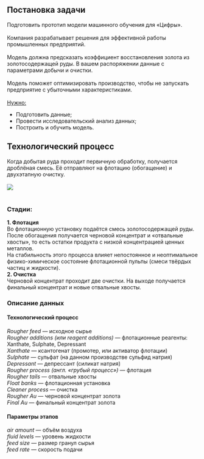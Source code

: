 ## Постановка задачи
Подготовить прототип модели машинного обучения для «Цифры». <br><br>Компания разрабатывает решения для эффективной работы промышленных предприятий.<br><br>
Модель должна предсказать коэффициент восстановления золота из золотосодержащей руды. В вашем распоряжении данные с параметрами добычи и очистки.<br><br>
Модель поможет оптимизировать производство, чтобы не запускать предприятие с убыточными характеристиками.<br><br>
<u>Нужно:</u>
- Подготовить данные;
- Провести исследовательский анализ данных;
- Построить и обучить модель.

## Технологический процесс
Когда добытая руда проходит первичную обработку, получается дроблёная смесь. Её отправляют на флотацию (обогащение) и двухэтапную очистку.<br><br>
<img src='https://pictures.s3.yandex.net/resources/viruchka_1576238830.jpg'><br><br>
### Cтадии:<br> 
**1. Флотация**<br>
Во флотационную установку подаётся смесь золотосодержащей руды. После обогащения получается черновой концентрат и «отвальные хвосты», то есть остатки продукта с низкой концентрацией ценных металлов.<br>
На стабильность этого процесса влияет непостоянное и неоптимальное физико-химическое состояние флотационной пульпы (смеси твёрдых частиц и жидкости).<br>
**2. Очистка**<br> 
Черновой концентрат проходит две очистки. На выходе получается финальный концентрат и новые отвальные хвосты.
### Описание данных
#### Технологический процесс
<i>Rougher feed</i> — исходное сырье<br>
<i>Rougher additions (или reagent additions)</i> — флотационные реагенты: Xanthate, Sulphate, Depressant<br>
<i>Xanthate</i> — ксантогенат (промотер, или активатор флотации)<br>
<i>Sulphate</i> — сульфат (на данном производстве сульфид натрия)<br>
<i>Depressant</i> — депрессант (силикат натрия)<br>
<i>Rougher process (англ. «грубый процесс»)</i> — флотация<br>
<i>Rougher tails</i> — отвальные хвосты<br>
<i>Float banks</i> — флотационная установка<br>
<i>Cleaner process</i> — очистка<br>
<i>Rougher Au</i> — черновой концентрат золота<br>
<i>Final Au</i> — финальный концентрат золота<br>
#### Параметры этапов
<i>air amount</i> — объём воздуха<br>
<i>fluid levels</i> — уровень жидкости<br>
<i>feed size</i> — размер гранул сырья<br>
<i>feed rate</i> — скорость подачи<br>
